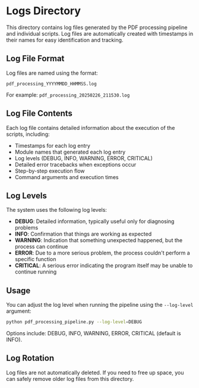 # Logs Directory

This directory contains log files generated by the PDF processing pipeline and individual scripts. Log files are automatically created with timestamps in their names for easy identification and tracking.

## Log File Format

Log files are named using the format:
```
pdf_processing_YYYYMMDD_HHMMSS.log
```

For example: `pdf_processing_20250226_211530.log`

## Log File Contents

Each log file contains detailed information about the execution of the scripts, including:

- Timestamps for each log entry
- Module names that generated each log entry
- Log levels (DEBUG, INFO, WARNING, ERROR, CRITICAL)
- Detailed error tracebacks when exceptions occur
- Step-by-step execution flow
- Command arguments and execution times

## Log Levels

The system uses the following log levels:

- **DEBUG**: Detailed information, typically useful only for diagnosing problems
- **INFO**: Confirmation that things are working as expected
- **WARNING**: Indication that something unexpected happened, but the process can continue
- **ERROR**: Due to a more serious problem, the process couldn't perform a specific function
- **CRITICAL**: A serious error indicating the program itself may be unable to continue running

## Usage

You can adjust the log level when running the pipeline using the `--log-level` argument:

```bash
python pdf_processing_pipeline.py --log-level=DEBUG
```

Options include: DEBUG, INFO, WARNING, ERROR, CRITICAL (default is INFO).

## Log Rotation

Log files are not automatically deleted. If you need to free up space, you can safely remove older log files from this directory.
